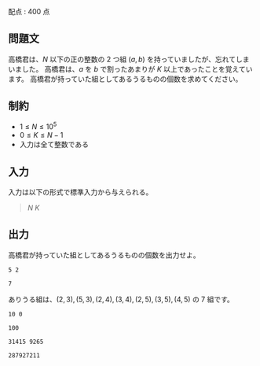 配点 : $400$ 点

## 問題文

高橋君は、$N$ 以下の正の整数の $2$ つ組 $(a,b)$ を持っていましたが、忘れてしまいました。
高橋君は、$a$ を $b$ で割ったあまりが $K$ 以上であったことを覚えています。
高橋君が持っていた組としてあるうるものの個数を求めてください。

## 制約

- $1 \leq N \leq 10^5$
- $0 \leq K \leq N-1$
- 入力は全て整数である

## 入力

入力は以下の形式で標準入力から与えられる。

> $N$ $K$

## 出力

高橋君が持っていた組としてあるうるものの個数を出力せよ。

```input1
5 2
```

```output1
7
```

ありうる組は、$(2,3),(5,3),(2,4),(3,4),(2,5),(3,5),(4,5)$ の $7$ 組です。

```input2
10 0
```

```output2
100
```

```input3
31415 9265
```

```output3
287927211
```